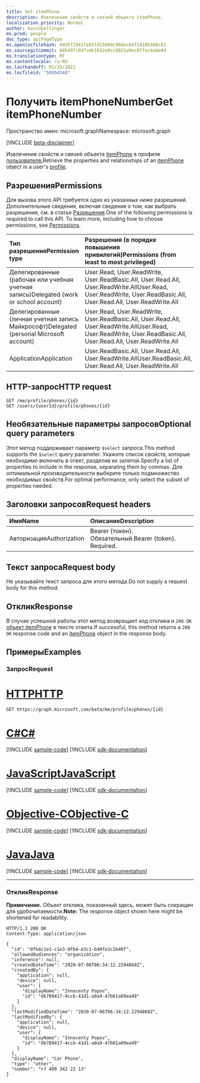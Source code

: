 ```yaml
---
title: Get itemPhone
description: Извлечение свойств и связей объекта itemPhone.
localization_priority: Normal
author: kevinbellinger
ms.prod: people
doc_type: apiPageType
ms.openlocfilehash: 0dd5f2941fe01fd15000c90dec6df2410b388c62
ms.sourcegitcommit: 68b49fc847ceb1032a9cc9821a9ec0f7ac4abe44
ms.translationtype: MT
ms.contentlocale: ru-RU
ms.lasthandoff: 03/20/2021
ms.locfileid: "50954548"
---
```

# <a name="get-itemphonenumber"></a><span data-ttu-id="f79d8-103">Получить itemPhoneNumber</span><span class="sxs-lookup"><span data-stu-id="f79d8-103">Get itemPhoneNumber</span></span>

<span data-ttu-id="f79d8-104">Пространство имен: microsoft.graph</span><span class="sxs-lookup"><span data-stu-id="f79d8-104">Namespace: microsoft.graph</span></span>

[!INCLUDE [beta-disclaimer](../../includes/beta-disclaimer.md)]

<span data-ttu-id="f79d8-105">Извлечение свойств и связей объекта [itemPhone](../resources/itemphone.md) в профиле [пользователя.](../resources/profile.md)</span><span class="sxs-lookup"><span data-stu-id="f79d8-105">Retrieve the properties and relationships of an [itemPhone](../resources/itemphone.md) object in a user's [profile](../resources/profile.md).</span></span>

## <a name="permissions"></a><span data-ttu-id="f79d8-106">Разрешения</span><span class="sxs-lookup"><span data-stu-id="f79d8-106">Permissions</span></span>

<span data-ttu-id="f79d8-p101">Для вызова этого API требуется одно из указанных ниже разрешений. Дополнительные сведения, включая сведения о том, как выбрать разрешения, см. в статье [Разрешения](/graph/permissions-reference).</span><span class="sxs-lookup"><span data-stu-id="f79d8-p101">One of the following permissions is required to call this API. To learn more, including how to choose permissions, see [Permissions](/graph/permissions-reference).</span></span>

| <span data-ttu-id="f79d8-109">Тип разрешения</span><span class="sxs-lookup"><span data-stu-id="f79d8-109">Permission type</span></span>                        | <span data-ttu-id="f79d8-110">Разрешения (в порядке повышения привилегий)</span><span class="sxs-lookup"><span data-stu-id="f79d8-110">Permissions (from least to most privileged)</span></span>                                      |
|:---------------------------------------|:---------------------------------------------------------------------------------|
| <span data-ttu-id="f79d8-111">Делегированные (рабочая или учебная учетная запись)</span><span class="sxs-lookup"><span data-stu-id="f79d8-111">Delegated (work or school account)</span></span>     | <span data-ttu-id="f79d8-112">User.Read, User.ReadWrite, User.ReadBasic.All, User.Read.All, User.ReadWrite.All</span><span class="sxs-lookup"><span data-stu-id="f79d8-112">User.Read, User.ReadWrite, User.ReadBasic.All, User.Read.All, User.ReadWrite.All</span></span> |
| <span data-ttu-id="f79d8-113">Делегированные (личная учетная запись Майкрософт)</span><span class="sxs-lookup"><span data-stu-id="f79d8-113">Delegated (personal Microsoft account)</span></span> | <span data-ttu-id="f79d8-114">User.Read, User.ReadWrite, User.ReadBasic.All, User.Read.All, User.ReadWrite.All</span><span class="sxs-lookup"><span data-stu-id="f79d8-114">User.Read, User.ReadWrite, User.ReadBasic.All, User.Read.All, User.ReadWrite.All</span></span> |
| <span data-ttu-id="f79d8-115">Application</span><span class="sxs-lookup"><span data-stu-id="f79d8-115">Application</span></span>                            | <span data-ttu-id="f79d8-116">User.ReadBasic.All, User.Read.All, User.ReadWrite.All</span><span class="sxs-lookup"><span data-stu-id="f79d8-116">User.ReadBasic.All, User.Read.All, User.ReadWrite.All</span></span>                            |

## <a name="http-request"></a><span data-ttu-id="f79d8-117">HTTP-запрос</span><span class="sxs-lookup"><span data-stu-id="f79d8-117">HTTP request</span></span>

<!-- { "blockType": "ignored" } -->

```http
GET /me/profile/phones/{id}
GET /users/{userId}/profile/phones/{id}
```

## <a name="optional-query-parameters"></a><span data-ttu-id="f79d8-118">Необязательные параметры запросов</span><span class="sxs-lookup"><span data-stu-id="f79d8-118">Optional query parameters</span></span>

<span data-ttu-id="f79d8-119">Этот метод поддерживает параметр `$select` запроса.</span><span class="sxs-lookup"><span data-stu-id="f79d8-119">This method supports the `$select` query parameter.</span></span> <span data-ttu-id="f79d8-120">Укажите список свойств, которые необходимо включить в ответ, разделив их запятой.</span><span class="sxs-lookup"><span data-stu-id="f79d8-120">Specify a list of properties to include in the response, separating them by commas.</span></span> <span data-ttu-id="f79d8-121">Для оптимальной производительности выберите только подмножество необходимых свойств.</span><span class="sxs-lookup"><span data-stu-id="f79d8-121">For optimal performance, only select the subset of properties needed.</span></span>

## <a name="request-headers"></a><span data-ttu-id="f79d8-122">Заголовки запросов</span><span class="sxs-lookup"><span data-stu-id="f79d8-122">Request headers</span></span>
|<span data-ttu-id="f79d8-123">Имя</span><span class="sxs-lookup"><span data-stu-id="f79d8-123">Name</span></span>|<span data-ttu-id="f79d8-124">Описание</span><span class="sxs-lookup"><span data-stu-id="f79d8-124">Description</span></span>|
|:---|:---|
|<span data-ttu-id="f79d8-125">Авторизация</span><span class="sxs-lookup"><span data-stu-id="f79d8-125">Authorization</span></span>|<span data-ttu-id="f79d8-p103">Bearer {токен}. Обязательный.</span><span class="sxs-lookup"><span data-stu-id="f79d8-p103">Bearer {token}. Required.</span></span>|

## <a name="request-body"></a><span data-ttu-id="f79d8-128">Текст запроса</span><span class="sxs-lookup"><span data-stu-id="f79d8-128">Request body</span></span>
<span data-ttu-id="f79d8-129">Не указывайте текст запроса для этого метода.</span><span class="sxs-lookup"><span data-stu-id="f79d8-129">Do not supply a request body for this method.</span></span>

## <a name="response"></a><span data-ttu-id="f79d8-130">Отклик</span><span class="sxs-lookup"><span data-stu-id="f79d8-130">Response</span></span>

<span data-ttu-id="f79d8-131">В случае успешной работы этот метод возвращает код отклика и `200 OK` [объект itemPhone](../resources/itemphone.md) в тексте ответа.</span><span class="sxs-lookup"><span data-stu-id="f79d8-131">If successful, this method returns a `200 OK` response code and an [itemPhone](../resources/itemphone.md) object in the response body.</span></span>

## <a name="examples"></a><span data-ttu-id="f79d8-132">Примеры</span><span class="sxs-lookup"><span data-stu-id="f79d8-132">Examples</span></span>

### <a name="request"></a><span data-ttu-id="f79d8-133">Запрос</span><span class="sxs-lookup"><span data-stu-id="f79d8-133">Request</span></span>
# <a name="http"></a>[<span data-ttu-id="f79d8-134">HTTP</span><span class="sxs-lookup"><span data-stu-id="f79d8-134">HTTP</span></span>](#tab/http)
<!-- {
  "blockType": "request",
  "name": "get_itemphone_1"
}
-->
``` http
GET https://graph.microsoft.com/beta/me/profile/phones/{id}
```
# <a name="c"></a>[<span data-ttu-id="f79d8-135">C#</span><span class="sxs-lookup"><span data-stu-id="f79d8-135">C#</span></span>](#tab/csharp)
[!INCLUDE [sample-code](../includes/snippets/csharp/get-itemphone-1-csharp-snippets.md)]
[!INCLUDE [sdk-documentation](../includes/snippets/snippets-sdk-documentation-link.md)]

# <a name="javascript"></a>[<span data-ttu-id="f79d8-136">JavaScript</span><span class="sxs-lookup"><span data-stu-id="f79d8-136">JavaScript</span></span>](#tab/javascript)
[!INCLUDE [sample-code](../includes/snippets/javascript/get-itemphone-1-javascript-snippets.md)]
[!INCLUDE [sdk-documentation](../includes/snippets/snippets-sdk-documentation-link.md)]

# <a name="objective-c"></a>[<span data-ttu-id="f79d8-137">Objective-C</span><span class="sxs-lookup"><span data-stu-id="f79d8-137">Objective-C</span></span>](#tab/objc)
[!INCLUDE [sample-code](../includes/snippets/objc/get-itemphone-1-objc-snippets.md)]
[!INCLUDE [sdk-documentation](../includes/snippets/snippets-sdk-documentation-link.md)]

# <a name="java"></a>[<span data-ttu-id="f79d8-138">Java</span><span class="sxs-lookup"><span data-stu-id="f79d8-138">Java</span></span>](#tab/java)
[!INCLUDE [sample-code](../includes/snippets/java/get-itemphone-1-java-snippets.md)]
[!INCLUDE [sdk-documentation](../includes/snippets/snippets-sdk-documentation-link.md)]

---

### <a name="response"></a><span data-ttu-id="f79d8-139">Отклик</span><span class="sxs-lookup"><span data-stu-id="f79d8-139">Response</span></span>
<span data-ttu-id="f79d8-140">**Примечание.** Объект отклика, показанный здесь, может быть сокращен для удобочитаемости.</span><span class="sxs-lookup"><span data-stu-id="f79d8-140">**Note:** The response object shown here might be shortened for readability.</span></span>
<!-- {
  "blockType": "response",
  "truncated": true,
  "@odata.type": "microsoft.graph.itemPhone"
}
-->
``` http
HTTP/1.1 200 OK
Content-Type: application/json

{
  "id": "0fb4c1e3-c1e3-0fb4-e3c1-b40fe3c1b40f",
  "allowedAudiences": "organization",
  "inference": null,
  "createdDateTime": "2020-07-06T06:34:12.2294868Z",
  "createdBy": {
    "application": null,
    "device": null,
    "user": {
      "displayName": "Innocenty Popov",
      "id": "db789417-4ccb-41d1-a0a9-47b01a09ea49"
    }
  },
  "lastModifiedDateTime": "2020-07-06T06:34:12.2294868Z",
  "lastModifiedBy": {
    "application": null,
    "device": null,
    "user": {
      "displayName": "Innocenty Popov",
      "id": "db789417-4ccb-41d1-a0a9-47b01a09ea49"
    }
  },
  "displayName": "Car Phone",
  "type": "other",
  "number": "+7 499 342 22 13"
}
```


